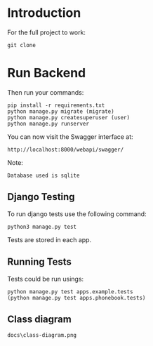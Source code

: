 # Introduction

For the full project to work:

    git clone

# Run Backend

Then run your commands:

    pip install -r requirements.txt
    python manage.py migrate (migrate)
    python manage.py createsuperuser (user)
    python manage.py runserver

You can now visit the Swagger interface at:

    http://localhost:8000/webapi/swagger/

Note:

    Database used is sqlite

## Django Testing

To run django tests use the following command:

    python3 manage.py test

Tests are stored in each app.

## Running Tests

Tests could be run usings:

    python manage.py test apps.example.tests
    (python manage.py test apps.phonebook.tests)

## Class diagram

    docs\class-diagram.png
